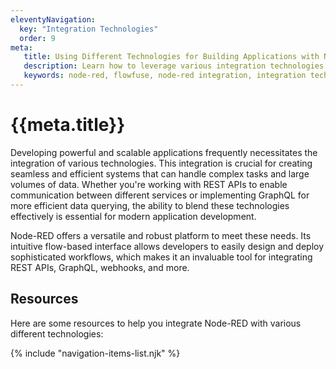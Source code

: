 ```yaml
---
eleventyNavigation:
  key: "Integration Technologies"
  order: 9
meta:
   title: Using Different Technologies for Building Applications with Node-RED.
   description: Learn how to leverage various integration technologies with Node-RED for building robust and interconnected applications.
   keywords: node-red, flowfuse, node-red integration, integration technologies, webhook, rest api
---
```


# {{meta.title}}

Developing powerful and scalable applications frequently necessitates the integration of various technologies. This integration is crucial for creating seamless and efficient systems that can handle complex tasks and large volumes of data. Whether you're working with REST APIs to enable communication between different services or implementing GraphQL for more efficient data querying, the ability to blend these technologies effectively is essential for modern application development.

Node-RED offers a versatile and robust platform to meet these needs. Its intuitive flow-based interface allows developers to easily design and deploy sophisticated workflows, which makes it an invaluable tool for integrating REST APIs, GraphQL, webhooks, and more.

## Resources

Here are some resources to help you integrate Node-RED with various different technologies:

{% include "navigation-items-list.njk" %}